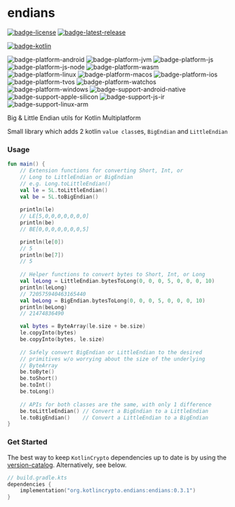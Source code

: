 # endians
[![badge-license]][url-license]
[![badge-latest-release]][url-latest-release]

[![badge-kotlin]][url-kotlin]

![badge-platform-android]
![badge-platform-jvm]
![badge-platform-js]
![badge-platform-js-node]
![badge-platform-wasm]
![badge-platform-linux]
![badge-platform-macos]
![badge-platform-ios]
![badge-platform-tvos]
![badge-platform-watchos]
![badge-platform-windows]
![badge-support-android-native]
![badge-support-apple-silicon]
![badge-support-js-ir]
![badge-support-linux-arm]

Big & Little Endian utils for Kotlin Multiplatform

Small library which adds 2 kotlin `value class`es, `BigEndian` and `LittleEndian`

### Usage

```kotlin
fun main() {
    // Extension functions for converting Short, Int, or
    // Long to LittleEndian or BigEndian
    // e.g. Long.toLittleEndian()
    val le = 5L.toLittleEndian()
    val be = 5L.toBigEndian()
    
    println(le)
    // LE[5,0,0,0,0,0,0,0]
    println(be)
    // BE[0,0,0,0,0,0,0,5]

    println(le[0])
    // 5
    println(be[7])
    // 5
    
    // Helper functions to convert bytes to Short, Int, or Long
    val leLong = LittleEndian.bytesToLong(0, 0, 0, 5, 0, 0, 0, 10)
    println(leLong)
    // 720575940463165440
    val beLong = BigEndian.bytesToLong(0, 0, 0, 5, 0, 0, 0, 10)
    println(beLong)
    // 21474836490

    val bytes = ByteArray(le.size + be.size)
    le.copyInto(bytes)
    be.copyInto(bytes, le.size)
    
    // Safely convert BigEndian or LittleEndian to the desired
    // primitives w/o worrying about the size of the underlying
    // ByteArray
    be.toByte()
    be.toShort()
    be.toInt()
    be.toLong()
    
    // APIs for both classes are the same, with only 1 difference
    be.toLittleEndian() // Convert a BigEndian to a LittleEndian
    le.toBigEndian()    // Convert a LittleEndian to a BigEndian
}
```

### Get Started

The best way to keep `KotlinCrypto` dependencies up to date is by using the 
[version-catalog][url-version-catalog]. Alternatively, see below.

<!-- TAG_VERSION -->

```kotlin
// build.gradle.kts
dependencies {
    implementation("org.kotlincrypto.endians:endians:0.3.1")
}
```

<!-- TAG_VERSION -->
[badge-latest-release]: https://img.shields.io/badge/latest--release-0.3.1-blue.svg?style=flat
[badge-license]: https://img.shields.io/badge/license-Apache%20License%202.0-blue.svg?style=flat

<!-- TAG_DEPENDENCIES -->
[badge-kotlin]: https://img.shields.io/badge/kotlin-1.9.24-blue.svg?logo=kotlin

<!-- TAG_PLATFORMS -->
[badge-platform-android]: http://img.shields.io/badge/-android-6EDB8D.svg?style=flat
[badge-platform-jvm]: http://img.shields.io/badge/-jvm-DB413D.svg?style=flat
[badge-platform-js]: http://img.shields.io/badge/-js-F8DB5D.svg?style=flat
[badge-platform-js-node]: https://img.shields.io/badge/-nodejs-68a063.svg?style=flat
[badge-platform-linux]: http://img.shields.io/badge/-linux-2D3F6C.svg?style=flat
[badge-platform-macos]: http://img.shields.io/badge/-macos-111111.svg?style=flat
[badge-platform-ios]: http://img.shields.io/badge/-ios-CDCDCD.svg?style=flat
[badge-platform-tvos]: http://img.shields.io/badge/-tvos-808080.svg?style=flat
[badge-platform-watchos]: http://img.shields.io/badge/-watchos-C0C0C0.svg?style=flat
[badge-platform-wasm]: https://img.shields.io/badge/-wasm-624FE8.svg?style=flat
[badge-platform-windows]: http://img.shields.io/badge/-windows-4D76CD.svg?style=flat
[badge-support-android-native]: http://img.shields.io/badge/support-[AndroidNative]-6EDB8D.svg?style=flat
[badge-support-apple-silicon]: http://img.shields.io/badge/support-[AppleSilicon]-43BBFF.svg?style=flat
[badge-support-js-ir]: https://img.shields.io/badge/support-[js--IR]-AAC4E0.svg?style=flat
[badge-support-linux-arm]: http://img.shields.io/badge/support-[LinuxArm]-2D3F6C.svg?style=flat

[url-latest-release]: https://github.com/KotlinCrypto/endians/releases/latest
[url-license]: https://www.apache.org/licenses/LICENSE-2.0.txt
[url-kotlin]: https://kotlinlang.org
[url-version-catalog]: https://github.com/KotlinCrypto/version-catalog
